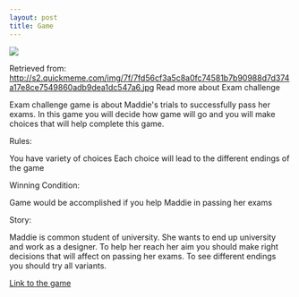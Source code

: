 ```yaml
---
layout: post
title: Game
---
```

![](http://cs633928.vk.me/v633928909/3b74e/hsZF0x0P-mw.jpg)


Retrieved from: http://s2.quickmeme.com/img/7f/7fd56cf3a5c8a0fc74581b7b90988d7d374a17e8ce7549860adb9dea1dc547a6.jpg
Read more about Exam challenge

Exam challenge game is about Maddie's trials to successfully pass her exams. In this game you will decide how game will go and you will make choices that will help complete this game.

Rules:

You have variety of choices
Each choice will lead to the different endings of the game

Winning Condition:

Game would be accomplished if you help Maddie in passing her exams

Story:

Maddie is common student of university. She wants to end up university and work as a designer. To help her reach her aim you should make right decisions that will affect on passing her exams. To see different endings you should try all variants.


[Link to the game](https://azim228.github.io/exam-challenge-game/)
